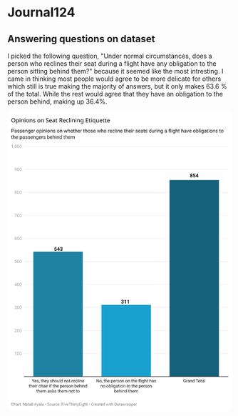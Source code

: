 # Journal124
## Answering questions on dataset

I picked the following question, "Under normal circumstances, does a person who reclines their seat during a flight have any obligation to the person sitting behind them?" because it seemed like the most intresting. I came in thinking most people would agree to be more delicate for others which still is true making the majority of answers, but it only makes 63.6 % of the total. While the rest would agree that they have an obligation to the person behind, making up  36.4%.

![Datachart based on flying etiquette](Data-Wrapper-Chart.png)

 
